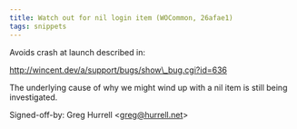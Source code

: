 ```yaml
---
title: Watch out for nil login item (WOCommon, 26afae1)
tags: snippets
---
```


Avoids crash at launch described in:

http://wincent.dev/a/support/bugs/show\_bug.cgi?id=636

The underlying cause of why we might wind up with a nil item is still being investigated.

Signed-off-by: Greg Hurrell &lt;greg@hurrell.net&gt;
